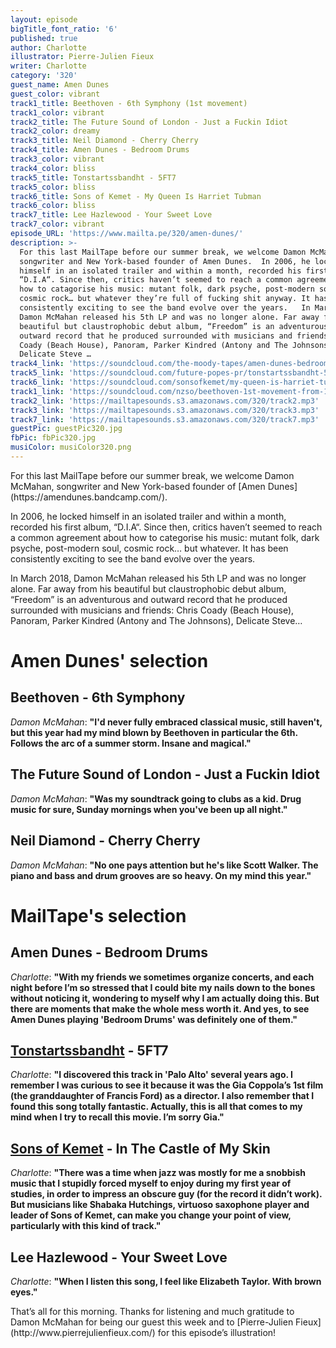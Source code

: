 ```yaml
---
layout: episode
bigTitle_font_ratio: '6'
published: true
author: Charlotte
illustrator: Pierre-Julien Fieux
writer: Charlotte
category: '320'
guest_name: Amen Dunes
guest_color: vibrant
track1_title: Beethoven - 6th Symphony (1st movement)
track1_color: vibrant
track2_title: The Future Sound of London - Just a Fuckin Idiot
track2_color: dreamy
track3_title: Neil Diamond - Cherry Cherry
track4_title: Amen Dunes - Bedroom Drums
track3_color: vibrant
track4_color: bliss
track5_title: Tonstartssbandht - 5FT7
track5_color: bliss
track6_title: Sons of Kemet - My Queen Is Harriet Tubman
track6_color: bliss
track7_title: Lee Hazlewood - Your Sweet Love
track7_color: vibrant
episode_URL: 'https://www.mailta.pe/320/amen-dunes/'
description: >-
  For this last MailTape before our summer break, we welcome Damon McMahan,
  songwriter and New York-based founder of Amen Dunes.  In 2006, he locked
  himself in an isolated trailer and within a month, recorded his first album,
  “D.I.A“. Since then, critics haven’t seemed to reach a common agreement about
  how to catagorise his music: mutant folk, dark psyche, post-modern soul,
  cosmic rock… but whatever they’re full of fucking shit anyway. It has been
  consistently exciting to see the band evolve over the years.   In March 2018,
  Damon McMahan released his 5th LP and was no longer alone. Far away from his
  beautiful but claustrophobic debut album, “Freedom” is an adventurous and
  outward record that he produced surrounded with musicians and friends: Chris
  Coady (Beach House), Panoram, Parker Kindred (Antony and The Johnsons),
  Delicate Steve …
track4_link: 'https://soundcloud.com/the-moody-tapes/amen-dunes-bedroom-drum'
track5_link: 'https://soundcloud.com/future-popes-pr/tonstartssbandht-5ft7'
track6_link: 'https://soundcloud.com/sonsofkemet/my-queen-is-harriet-tubman-1'
track1_link: 'https://soundcloud.com/nzso/beethoven-1st-movement-from-1'
track2_link: 'https://mailtapesounds.s3.amazonaws.com/320/track2.mp3'
track3_link: 'https://mailtapesounds.s3.amazonaws.com/320/track3.mp3'
track7_link: 'https://mailtapesounds.s3.amazonaws.com/320/track7.mp3'
guestPic: guestPic320.jpg
fbPic: fbPic320.jpg
musiColor: musiColor320.png
---
```

<p id="introduction">For this last MailTape before our summer break, we welcome Damon McMahan, songwriter and New York-based founder of [Amen Dunes](https://amendunes.bandcamp.com/).</p>
<p>In 2006, he locked himself in an isolated trailer and within a month, recorded his first album, “D.I.A“. Since then, critics haven’t seemed to reach a common agreement about how to categorise his music: mutant folk, dark psyche, post-modern soul, cosmic rock… but whatever. It has been consistently exciting to see the band evolve over the years.</p>
<p>In March 2018, Damon McMahan released his 5th LP and was no longer alone. Far away from his beautiful but claustrophobic debut album, “Freedom” is an adventurous and outward record that he produced surrounded with musicians and friends: Chris Coady (Beach House), Panoram, Parker Kindred (Antony and The Johnsons), Delicate Steve…</p>


# Amen Dunes' selection

## Beethoven - 6th Symphony
_Damon McMahan_: **"**I'd never fully embraced classical music, still haven't, but this year had my mind blown by Beethoven in particular the 6th. Follows the arc of a summer storm. Insane and magical.**"**

## The Future Sound of London - Just a Fuckin Idiot
_Damon McMahan_: **"**Was my soundtrack going to clubs as a kid. Drug music for sure, Sunday mornings when you've been up all night.**"**

## Neil Diamond - Cherry Cherry
_Damon McMahan_: **"**No one pays attention but he's like Scott Walker. The piano and bass and drum grooves are so heavy. On my mind this year.**"**


# MailTape's selection

## Amen Dunes - Bedroom Drums
_Charlotte_: **"**With my friends we sometimes organize concerts, and each night before I’m so stressed that I could bite my nails down to the bones without noticing it, wondering to myself why I am actually doing this. But there are moments that make the whole mess worth it. And yes, to see Amen Dunes playing 'Bedroom Drums' was definitely one of them.**"**

## [Tonstartssbandht](https://tonstartssbandht.bandcamp.com/) - 5FT7
_Charlotte_: **"**I discovered this track in 'Palo Alto' several years ago. I remember I was curious to see it because it was the Gia Coppola’s 1st film (the granddaughter of Francis Ford) as a director. I also remember that I found this song totally fantastic. Actually, this is all that comes to my mind when I try to recall this movie. I’m sorry Gia.**"**

## [Sons of Kemet](http://www.shabakahutchings.com/sons-of-kemet/) - In The Castle of My Skin
_Charlotte_: **"**There was a time when jazz was mostly for me a snobbish music that I stupidly forced myself to enjoy during my first year of studies, in order to impress an obscure guy (for the record it didn’t work). But musicians like Shabaka Hutchings, virtuoso saxophone player and leader of Sons of Kemet, can make you change your point of view, particularly with this kind of track.**"**

## Lee Hazlewood - Your Sweet Love
_Charlotte_: **"**When I listen this song, I feel like Elizabeth Taylor. With brown eyes.**"**

<p id="outroduction">That’s all for this morning. Thanks for listening and much gratitude to Damon McMahan for being our guest this week and to [Pierre-Julien Fieux](http://www.pierrejulienfieux.com/) for this episode’s illustration!</p>
